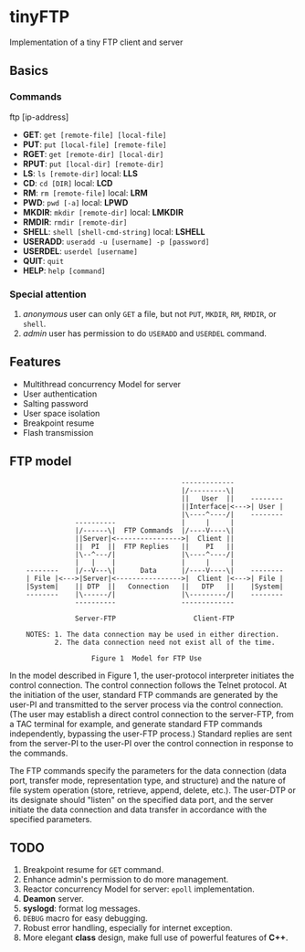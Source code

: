 # tinyFTP
Implementation of a tiny FTP client and server

## Basics

### Commands

ftp [ip-address]

- **GET**: `get [remote-file] [local-file]`
- **PUT**: `put [local-file] [remote-file]`
- **RGET**: `get [remote-dir] [local-dir]`
- **RPUT**: `put [local-dir] [remote-dir]`
- **LS**: `ls [remote-dir]` local: **LLS**
- **CD**: `cd [DIR]` local: **LCD**
- **RM**: `rm [remote-file]` local: **LRM**
- **PWD**: `pwd [-a]` local: **LPWD**
- **MKDIR**: `mkdir [remote-dir]` local: **LMKDIR**
- **RMDIR**: `rmdir [remote-dir]`
- **SHELL**: `shell [shell-cmd-string]` local: **LSHELL**
- **USERADD**: `useradd -u [username] -p [password]`
- **USERDEL**: `userdel [username]`
- **QUIT**: `quit`
- **HELP**: `help [command]`

### Special attention
1. *anonymous* user can only `GET` a file, but not `PUT`, `MKDIR`, `RM`,  `RMDIR`, or `shell`.
2. *admin* user has permission to do  `USERADD` and `USERDEL` command.

##  Features

- Multithread concurrency Model for server
- User authentication
- Salting password
- User space isolation
- Breakpoint resume
- Flash transmission

##  FTP model

```
                                          -------------
                                          |/---------\|
                                          ||   User  ||    --------
                                          ||Interface|<--->| User |
                                          |\----^----/|    --------
                ----------                |     |     |
                |/------\|  FTP Commands  |/----V----\|
                ||Server|<---------------->|  Client ||
                ||  PI  ||  FTP Replies   ||    PI   ||
                |\--^---/|                |\----^----/|
                |   |    |                |     |     |
    --------    |/--V---\|      Data      |/----V----\|    --------
    | File |<--->|Server|<---------------->|  Client |<--->| File |
    |System|    || DTP  ||   Connection   ||   DTP   ||    |System|
    --------    |\------/|                |\---------/|    --------
                ----------                -------------

                Server-FTP                   Client-FTP

    NOTES: 1. The data connection may be used in either direction.
           2. The data connection need not exist all of the time.

                    Figure 1  Model for FTP Use

```

In the model described in Figure 1, the user-protocol interpreter
initiates the control connection.  The control connection follows
the Telnet protocol.  At the initiation of the user, standard FTP
commands are generated by the user-PI and transmitted to the
server process via the control connection.  (The user may
establish a direct control connection to the server-FTP, from a
TAC terminal for example, and generate standard FTP commands
independently, bypassing the user-FTP process.) Standard replies
are sent from the server-PI to the user-PI over the control
connection in response to the commands.

The FTP commands specify the parameters for the data connection
(data port, transfer mode, representation type, and structure) and
the nature of file system operation (store, retrieve, append,
delete, etc.).  The user-DTP or its designate should "listen" on
the specified data port, and the server initiate the data
connection and data transfer in accordance with the specified
parameters.

## TODO
1. Breakpoint resume for `GET` command.
2. Enhance admin's permission to do more management.
3. Reactor concurrency Model for server: `epoll` implementation.
4. **Deamon** server.
5. **syslogd**: format log messages.
6. `DEBUG` macro for easy debugging.
7. Robust error handling, especially for internet exception.
8. More elegant **class** design, make full use of powerful features of **C++**. 
